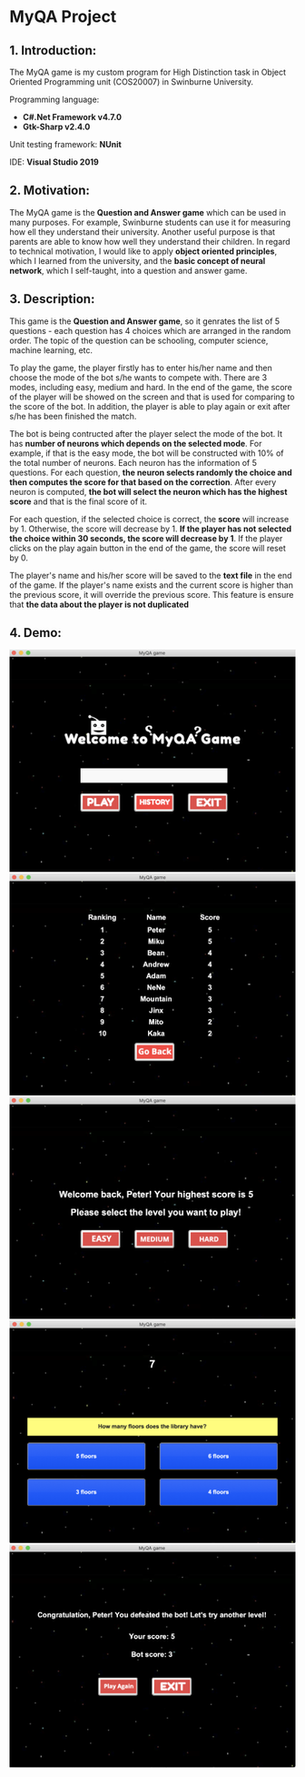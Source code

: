 # MyQA Project
## 1. Introduction:
The MyQA game is my custom program for High Distinction task in Object Oriented Programming unit (COS20007) in Swinburne University.

Programming language: 
* **C#.Net Framework v4.7.0**
* **Gtk-Sharp v2.4.0**

Unit testing framework: **NUnit**

IDE: **Visual Studio 2019**

## 2. Motivation:
The MyQA game is the **Question and Answer game** which can be used in many purposes. For example, Swinburne students can use it for measuring how ell they understand their university. Another useful purpose is that parents are able to know how well they understand their children. In regard to technical motivation, I would like to apply **object oriented principles**, which I learned from the university, and the **basic concept of neural network**, which I self-taught, into a question and answer game.

## 3. Description:
This game is the **Question and Answer game**, so it genrates the list of 5 questions - each question has 4 choices which are arranged in the random order. The topic of the question can be schooling, computer science, machine learning, etc.

To play the game, the player firstly has to enter his/her name and then choose the mode of the bot s/he wants to compete with. There are 3 modes, including easy, medium and hard. In the end of the game, the score of the player will be showed on the screen and that is used for comparing to the score of the bot. In addition, the player is able to play again or exit after s/he has been finished the match.

The bot is being contructed after the player select the mode of the bot. It has **number of neurons which depends on the selected mode**. For example, if that is the easy mode, the bot will be constructed with 10% of the total number of neurons. Each neuron has the information of 5 questions. For each question, **the neuron selects randomly the choice and then computes the score for that based on the correction**. After every neuron is computed, **the bot will select the neuron which has the highest score** and that is the final score of it.

For each question, if the selected choice is correct, the **score** will increase by 1. Otherwise, the score will decrease by 1. **If the player has not selected the choice within 30 seconds, the score will decrease by 1**. If the player clicks on the play again button in the end of the game, the score will reset by 0.

The player's name and his/her score will be saved to the **text file** in the end of the game. If the player's name exists and the current score is higher than the previous score, it will override the previous score. This feature is ensure that **the data about the player is not duplicated**

## 4. Demo:
![alt text](https://github.com/peterdu98/MyQA/blob/master/demo/OpeningScreen.png "The title screen of the game")
![alt text](https://github.com/peterdu98/MyQA/blob/master/demo/HistoryScreen.png "The history screen of the game")
![alt text](https://github.com/peterdu98/MyQA/blob/master/demo/ModeScreen%20(old).png "The mode screen of the game")
![alt text](https://github.com/peterdu98/MyQA/blob/master/demo/QuestionScreen.png "The question screen of the game")
![alt text](https://github.com/peterdu98/MyQA/blob/master/demo/ResultScreen(win).png "The result screen of the game")
